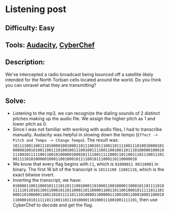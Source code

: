 # Listening post
## Difficulty: Easy
## Tools: [Audacity](https://www.audacityteam.org/download/), [CyberChef](https://cyberchef.org/)
## Description:
We've intercepted a radio broadcast being bounced off a satellite likely intended for the North Torbian cells located around the world. Do you think you can unravel what they are transmitting?
## Solve:
- Listening to the mp3, we can recognize the dialing sounds of 2 distinct pitches making up the audio file. We assign the higher pitch as 1 and lower pitch as 0.
- Since I was not familiar with working with audio files, I had to transcribe manually. Audacity was helpful in slowing down the tempo (```Effect -> Pitch and Tempo -> Change Tempo```). The result was: ```1011110011001110100001001000110111001011100110111100111010010000101000001001010011001110100100111001001111001100100110111010000010001011100101111100110010100000100010111100111110001101100111011100111010011110101000001000110010001011110010111000110110000010```
- We know that every flag begins with ```C1```, which is ```01000011 00110001``` in binary. The first 16 bit of the transcript is ```10111100 11001110```, which is the exact bitwise invert.
- Inverting the transcript, we have: ```0100001100110001011110110111001000110100011001000011000101101111010111110110101100110001011011000110110000110011011001000101111101110100011010000011001101011111011101000011000001110010011000100011000101100001010111110111001101110100001101000111001001111101```, then use CyberChef to decode and get the flag.